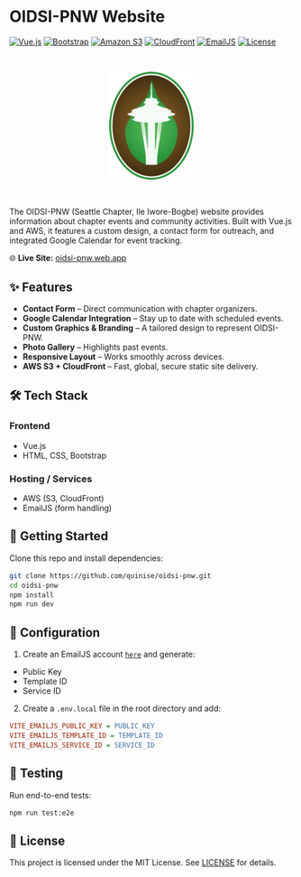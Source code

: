 # OIDSI-PNW Website

[![Vue.js](https://img.shields.io/badge/vue-3-green?logo=vue.js)]()
[![Bootstrap](https://img.shields.io/badge/bootstrap-5-563d7c?logo=bootstrap&logoColor=white)]()
[![Amazon S3](https://img.shields.io/badge/AWS-S3-232F3E?logo=amazonaws&logoColor=white)](https://aws.amazon.com/s3/)
[![CloudFront](https://img.shields.io/badge/AWS-CloudFront-232F3E?logo=amazonaws&logoColor=white)](https://aws.amazon.com/cloudfront/)
[![EmailJS](https://img.shields.io/badge/emailjs-integrated-yellow)](https://www.emailjs.com/)
[![License](https://img.shields.io/badge/license-MIT-blue)]([LICENSE](https://opensource.org/license/mit))

<br/>
<p align="center">
  <img src="/src/assets/images/OIDSIFav.ico" alt="Iwori Bogbe logo" width="150"/><br/>
</p><br/>

The OIDSI-PNW (Seattle Chapter, Ile Iwore-Bogbe) website provides information about chapter events and community activities. Built with Vue.js and AWS, it features a custom design, a contact form for outreach, and integrated Google Calendar for event tracking.

🌐 **Live Site:** [oidsi-pnw.web.app](https://oidsi-pnw.web.app)

## ✨ Features

- **Contact Form** – Direct communication with chapter organizers.
- **Google Calendar Integration** – Stay up to date with scheduled events.
- **Custom Graphics & Branding** – A tailored design to represent OIDSI-PNW.
- **Photo Gallery** – Highlights past events.
- **Responsive Layout** – Works smoothly across devices.
- **AWS S3 + CloudFront** – Fast, global, secure static site delivery.

## 🛠️ Tech Stack

### Frontend

- Vue.js
- HTML, CSS, Bootstrap

### Hosting / Services

- AWS (S3, CloudFront)
- EmailJS (form handling)

## 🚀 Getting Started

Clone this repo and install dependencies:

```bash
git clone https://github.com/quinise/oidsi-pnw.git
cd oidsi-pnw
npm install
npm run dev
```

## 🔧 Configuration

1. Create an EmailJS account [`here`](https://www.emailjs.com/) and generate:
- Public Key
- Template ID
- Service ID

2. Create a `.env.local` file in the root directory and add:

```ini
VITE_EMAILJS_PUBLIC_KEY = PUBLIC_KEY
VITE_EMAILJS_TEMPLATE_ID = TEMPLATE_ID
VITE_EMAILJS_SERVICE_ID = SERVICE_ID
```

## 🧪 Testing

Run end-to-end tests:

```bash
npm run test:e2e
```

## 📜 License

This project is licensed under the MIT License. See [LICENSE](https://opensource.org/license/mit) for details.
